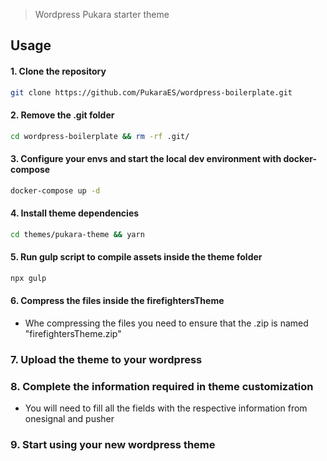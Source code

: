 > Wordpress Pukara starter theme

## Usage

#### 1. Clone the repository

```bash
git clone https://github.com/PukaraES/wordpress-boilerplate.git
```

#### 2. Remove the .git folder

```bash
cd wordpress-boilerplate && rm -rf .git/
```

#### 3. Configure your envs and start the local dev environment with docker-compose

```bash
docker-compose up -d
```

#### 4. Install theme dependencies

```bash
cd themes/pukara-theme && yarn
```

#### 5. Run gulp script to compile assets inside the theme folder

```bash
npx gulp
```

#### 6. Compress the files inside the firefightersTheme

- Whe compressing the files you need to ensure that the .zip is named "firefightersTheme.zip"

### 7. Upload the theme to your wordpress

### 8. Complete the information required in theme customization

- You will need to fill all the fields with the respective information from onesignal and pusher

### 9. Start using your new wordpress theme


